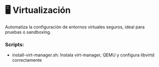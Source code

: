 # 🖥️ Virtualización

Automatiza la configuración de entornos virtuales seguros, ideal para pruebas o sandboxing.

### Scripts:
- install-virt-manager.sh: Instala virt-manager, QEMU y configura libvirtd correctamente
